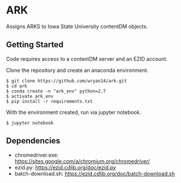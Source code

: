 ARK
====

Assigns ARKS to Iowa State University contentDM objects. 


Getting Started
----------------

Code requires access to a contentDM server and an EZID account.

Clone the repository and create an anaconda environment.

``` {.sourceCode .console}
$ git clone https://github.com/wryan14/ark.git
$ cd ark
$ conda create -n "ark_env" python=2.7
$ activate ark_env
$ pip install -r requirements.txt
```

With the environment created, run via jupyter notebook.

``` {.sourceCode .console}
$ jupyter notebook
```

Dependencies
-------------

* chromedriver.exe: https://sites.google.com/a/chromium.org/chromedriver/
* ezid.py: https://ezid.cdlib.org/doc/ezid.py
* batch-download.sh: https://ezid.cdlib.org/doc/batch-download.sh
